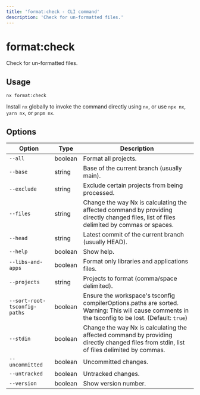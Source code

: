 ```yaml
---
title: 'format:check - CLI command'
description: 'Check for un-formatted files.'
---
```


# format:check

Check for un-formatted files.

## Usage

```shell
nx format:check
```

Install `nx` globally to invoke the command directly using `nx`, or use `npx nx`, `yarn nx`, or `pnpm nx`.

## Options

| Option                       | Type    | Description                                                                                                                                       |
| ---------------------------- | ------- | ------------------------------------------------------------------------------------------------------------------------------------------------- |
| `--all`                      | boolean | Format all projects.                                                                                                                              |
| `--base`                     | string  | Base of the current branch (usually main).                                                                                                        |
| `--exclude`                  | string  | Exclude certain projects from being processed.                                                                                                    |
| `--files`                    | string  | Change the way Nx is calculating the affected command by providing directly changed files, list of files delimited by commas or spaces.           |
| `--head`                     | string  | Latest commit of the current branch (usually HEAD).                                                                                               |
| `--help`                     | boolean | Show help.                                                                                                                                        |
| `--libs-and-apps`            | boolean | Format only libraries and applications files.                                                                                                     |
| `--projects`                 | string  | Projects to format (comma/space delimited).                                                                                                       |
| `--sort-root-tsconfig-paths` | boolean | Ensure the workspace's tsconfig compilerOptions.paths are sorted. Warning: This will cause comments in the tsconfig to be lost. (Default: `true`) |
| `--stdin`                    | boolean | Change the way Nx is calculating the affected command by providing directly changed files from stdin, list of files delimited by commas.          |
| `--uncommitted`              | boolean | Uncommitted changes.                                                                                                                              |
| `--untracked`                | boolean | Untracked changes.                                                                                                                                |
| `--version`                  | boolean | Show version number.                                                                                                                              |
